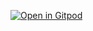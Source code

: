 [![Open in Gitpod](https://gitpod.io/button/open-in-gitpod.svg)](https://gitpod.io/#https://github.com/SernaEd/PythonDjangoTutorial)

